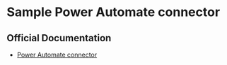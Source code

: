# Sample Power Automate connector

## Official Documentation
- [Power Automate connector](https://learn.microsoft.com/en-us/industry/sustainability/sustainability-manager-connector-build-power-automate)